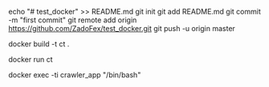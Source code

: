 echo "# test_docker" >> README.md
git init
git add README.md
git commit -m "first commit"
git remote add origin https://github.com/ZadoFex/test_docker.git
git push -u origin master


 docker build -t ct .

 docker run ct


 docker exec -ti crawler_app "/bin/bash"